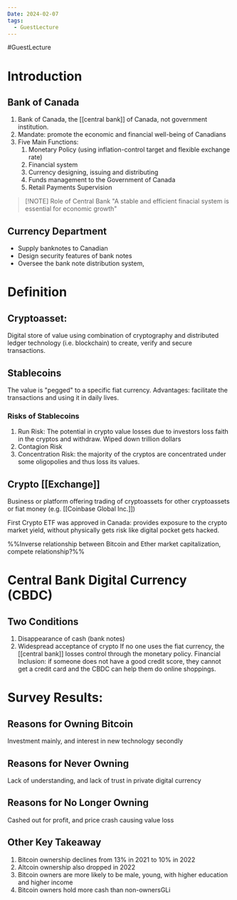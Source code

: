 ```yaml
---
Date: 2024-02-07
tags:
  - GuestLecture
---
```

#GuestLecture

# Introduction
## Bank of Canada
1. Bank of Canada, the [[central bank]] of Canada, not government institution. 
2. Mandate: promote the economic and financial well-being of Canadians
3.  Five Main Functions:
	1. Monetary Policy (using inflation-control target and flexible exchange rate)
	2. Financial system
	3. Currency designing, issuing and distributing
	4. Funds management to the Government of Canada
	5. Retail Payments Supervision
> [!NOTE] Role of Central Bank
> "A stable and efficient finacial system is essential for economic growth"
## Currency Department
- Supply banknotes to Canadian
- Design security features of bank notes
- Oversee the bank note distribution system,


# Definition
## Cryptoasset:
Digital store of value using combination of cryptography and distributed ledger technology (i.e. blockchain) to create, verify and secure transactions.
## Stablecoins
The value is "pegged" to a specific fiat currency.
Advantages: facilitate the transactions and using it in daily lives.
### Risks of Stablecoins
1.  Run Risk:
   The potential in crypto value losses due to investors loss faith in the cryptos and withdraw. Wiped down trillion dollars
2. Contagion Risk
3. Concentration Risk: the majority of the cryptos are concentrated under some oligopolies and thus loss its values.

## Crypto [[Exchange]]
Business or platform offering trading of cryptoassets for other cryptoassets or fiat money (e.g. [[Coinbase Global Inc.]])

First Crypto ETF was approved in Canada:
	provides exposure to the crypto market yield, without physically gets risk like digital pocket gets hacked.


%%Inverse relationship between Bitcoin and Ether market capitalization, compete relationship?%%

# Central Bank Digital Currency (CBDC)
## Two Conditions
1.  Disappearance of cash (bank notes)
2. Widespread acceptance of crypto
If no one uses the fiat currency, the [[central bank]] losses control through the monetary policy.
Financial Inclusion: if someone does not have a good credit score, they cannot get a credit card and the CBDC can help them do online shoppings.


# Survey Results:
## Reasons for Owning Bitcoin
Investment mainly, and interest in new technology secondly
## Reasons for Never Owning
Lack of understanding, and lack of trust in private digital currency
## Reasons for No Longer Owning
Cashed out for profit, and price crash causing value loss
## Other Key Takeaway
1. Bitcoin ownership declines from 13% in 2021 to 10% in 2022
2. Altcoin ownership also dropped in 2022
3. Bitcoin owners are more likely to be male, young, with higher education and higher income
4. Bitcoin owners hold more cash than non-ownersGLi

